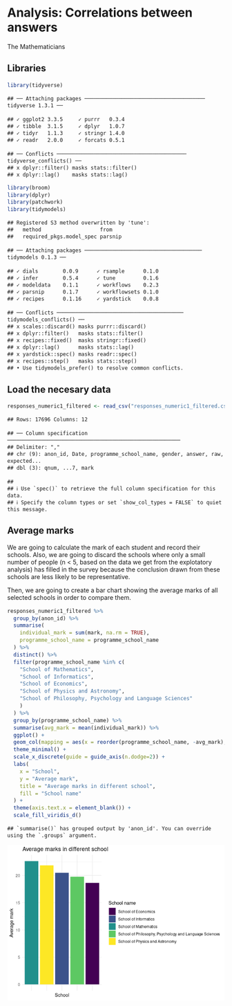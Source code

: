 Analysis: Correlations between answers
================
The Mathematicians

## Libraries

``` r
library(tidyverse)
```

    ## ── Attaching packages ─────────────────────────────────────── tidyverse 1.3.1 ──

    ## ✓ ggplot2 3.3.5     ✓ purrr   0.3.4
    ## ✓ tibble  3.1.5     ✓ dplyr   1.0.7
    ## ✓ tidyr   1.1.3     ✓ stringr 1.4.0
    ## ✓ readr   2.0.0     ✓ forcats 0.5.1

    ## ── Conflicts ────────────────────────────────────────── tidyverse_conflicts() ──
    ## x dplyr::filter() masks stats::filter()
    ## x dplyr::lag()    masks stats::lag()

``` r
library(broom)
library(dplyr)
library(patchwork)
library(tidymodels)
```

    ## Registered S3 method overwritten by 'tune':
    ##   method                   from   
    ##   required_pkgs.model_spec parsnip

    ## ── Attaching packages ────────────────────────────────────── tidymodels 0.1.3 ──

    ## ✓ dials        0.0.9      ✓ rsample      0.1.0 
    ## ✓ infer        0.5.4      ✓ tune         0.1.6 
    ## ✓ modeldata    0.1.1      ✓ workflows    0.2.3 
    ## ✓ parsnip      0.1.7      ✓ workflowsets 0.1.0 
    ## ✓ recipes      0.1.16     ✓ yardstick    0.0.8

    ## ── Conflicts ───────────────────────────────────────── tidymodels_conflicts() ──
    ## x scales::discard() masks purrr::discard()
    ## x dplyr::filter()   masks stats::filter()
    ## x recipes::fixed()  masks stringr::fixed()
    ## x dplyr::lag()      masks stats::lag()
    ## x yardstick::spec() masks readr::spec()
    ## x recipes::step()   masks stats::step()
    ## • Use tidymodels_prefer() to resolve common conflicts.

## Load the necesary data

``` r
responses_numeric1_filtered <- read_csv("responses_numeric1_filtered.csv")
```

    ## Rows: 17696 Columns: 12

    ## ── Column specification ────────────────────────────────────────────────────────
    ## Delimiter: ","
    ## chr (9): anon_id, Date, programme_school_name, gender, answer, raw, expected...
    ## dbl (3): qnum, ...7, mark

    ## 
    ## ℹ Use `spec()` to retrieve the full column specification for this data.
    ## ℹ Specify the column types or set `show_col_types = FALSE` to quiet this message.

## Average marks

We are going to calculate the mark of each student and record their
schools. Also, we are going to discard the schools where only a small
number of people (n \< 5, based on the data we get from the explotatory
analysis) has filled in the survey because the conclusion drawn from
these schools are less likely to be representative.

Then, we are going to create a bar chart showing the average marks of
all selected schools in order to compare them.

``` r
responses_numeric1_filtered %>%
  group_by(anon_id) %>%
  summarise(
    individual_mark = sum(mark, na.rm = TRUE),
    programme_school_name = programme_school_name
  ) %>%
  distinct() %>%
  filter(programme_school_name %in% c(
    "School of Mathematics",
    "School of Informatics",
    "School of Economics",
    "School of Physics and Astronomy",
    "School of Philosophy, Psychology and Language Sciences"
    )
  ) %>%
  group_by(programme_school_name) %>%
  summarise(avg_mark = mean(individual_mark)) %>%
  ggplot() +
  geom_col(mapping = aes(x = reorder(programme_school_name, -avg_mark), y = avg_mark, fill = programme_school_name)) +
  theme_minimal() +
  scale_x_discrete(guide = guide_axis(n.dodge=2)) +
  labs(
    x = "School",
    y = "Average mark",
    title = "Average marks in different school",
    fill = "School name"
  ) +
  theme(axis.text.x = element_blank()) +
  scale_fill_viridis_d()
```

    ## `summarise()` has grouped output by 'anon_id'. You can override using the `.groups` argument.

![](Analysi--Features-in-different-departments_files/figure-gfm/average-bar-1.png)<!-- -->
